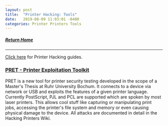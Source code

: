 ```yaml
---
layout: post
title:  "Printer Hacking: Tools"
date:   2019-08-09 11:03:01 -0400
categories: Printer Printers Tools
---
```

##### [Return Home](https://thegetch.github.io/penetration/testing/resources/2020/07/24/Home/)

---

[Click here](https://thegetch.github.io/PenetrationTestingResources/PrinterHacking) for Printer Hacking guides.

### [PRET - Printer Exploitation Toolkit](https://github.com/RUB-NDS/PRET)

PRET is a new tool for printer security testing developed in the scope of a Master's Thesis at Ruhr University Bochum. It connects to a device via network or USB and exploits the features of a given printer language. Currently PostScript, PJL and PCL are supported which are spoken by most laser printers. This allows cool stuff like capturing or manipulating print jobs, accessing the printer's file system and memory or even causing physical damage to the device. All attacks are documented in detail in the Hacking Printers Wiki.

